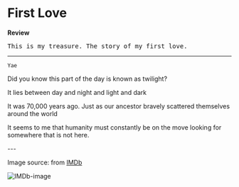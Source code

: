# First Love

**Review**

<pre>This is my treasure. The story of my first love.
</pre>

---

`Yae`
<p>Did you know this part of the day is known as twilight?</p>
<p>It lies between day and night and light and dark</p>

<p>It was 70,000 years ago. Just as our ancestor bravely scattered themselves around the world</p>
<p>It seems to me that humanity must constantly be on the move looking for somewhere that is not here.</p>
---

Image source: from [IMDb](https://www.imdb.com/title/tt15289042/)

![IMDb-image](https://m.media-amazon.com/images/M/MV5BNzU1NmE2YzUtZWM4MC00ZjI2LTg0YTktMjdjODgwNGFmYTgzXkEyXkFqcGdeQXVyNDgwNjA5MzI@._V1_.jpg)

